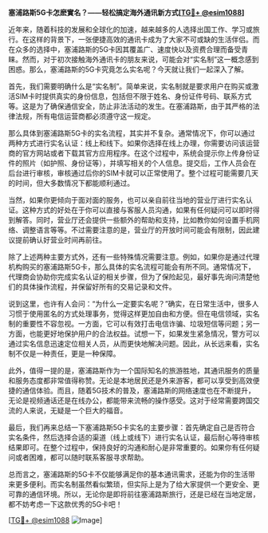 **塞浦路斯5G卡怎麽實名？——轻松搞定海外通讯新方式[[TG💪+ @esim1088](https://t.me/s/esim1088)]**

近年来，随着科技的发展和全球化的加速，越来越多的人选择出国工作、学习或旅行。在这样的背景下，一张便捷高效的通讯卡成为了大家不可或缺的生活伴侣。而在众多的选择中，塞浦路斯的5G卡因其覆盖广、速度快以及资费合理而备受青睐。然而，对于初次接触海外通讯卡的朋友来说，可能会对“实名制”这一概念感到困惑。那么，塞浦路斯的5G卡究竟怎么实名呢？今天就让我们一起深入了解。

首先，我们需要明确什么是“实名制”。简单来说，实名制就是要求用户在购买或激活SIM卡时提供真实的身份信息，包括但不限于姓名、身份证件号码、联系方式等。这是为了确保通信安全，防止非法活动的发生。在塞浦路斯，由于其严格的法律法规，所有电信运营商都必须遵守这一规定。

那么具体到塞浦路斯5G卡的实名流程，其实并不复杂。通常情况下，你可以通过两种方式进行实名认证：线上和线下。如果你选择在线上办理，你需要访问该运营商的官方网站或者下载其官方应用程序。在这个过程中，系统会提示你上传身份证件的照片（如护照、身份证等），并填写相关的个人信息。提交后，工作人员会在后台进行审核，审核通过后你的SIM卡就可以正常使用了。整个过程可能需要几天的时间，但大多数情况下都能顺利通过。

当然，如果你更倾向于面对面的服务，也可以亲自前往当地的营业厅进行实名认证。这种方式的好处在于你可以直接与客服人员沟通，如果有任何疑问可以即时得到解答。同时，营业厅还会提供一些额外的帮助和支持，比如教你如何设置手机网络、调整语言等等。不过需要注意的是，营业厅的开放时间可能会有限制，因此建议提前确认好营业时间再前往。

除了上述两种主要方式外，还有一些特殊情况需要注意。例如，如果你是通过代理机构购买的塞浦路斯5G卡，那么具体的实名流程可能会有所不同。通常情况下，代理商会协助你完成实名认证的相关步骤，但为了保险起见，最好事先询问清楚他们的具体操作流程，并保留好所有的交易记录和文件。

说到这里，也许有人会问：“为什么一定要实名呢？”确实，在日常生活中，很多人习惯于使用匿名的方式处理事务，觉得这样更加自由和方便。但在电信领域，实名制的重要性不容忽视。一方面，它可以有效打击电信诈骗、垃圾短信等问题；另一方面，也能更好地保护用户的合法权益。试想一下，如果发生紧急情况，警方可以通过实名信息迅速定位相关人员，从而更快地解决问题。因此，从长远来看，实名制不仅是一种责任，更是一种保障。

此外，值得一提的是，塞浦路斯作为一个国际知名的旅游胜地，其通讯服务的质量和服务态度都非常值得称赞。无论是本地居民还是外来游客，都可以享受到高效便捷的通信体验。而且，随着5G技术的普及，塞浦路斯的网络速度也在不断提升，无论是视频通话还是在线办公，都能带来流畅的操作感受。这对于经常需要跨国交流的人来说，无疑是一个巨大的福音。

最后，我们再来总结一下塞浦路斯5G卡实名的主要步骤：首先确定自己是否符合实名条件，然后选择合适的渠道（线上或线下）进行实名认证，最后耐心等待审核结果即可。在整个过程中，保持良好的沟通和耐心是非常重要的。如果你有任何疑问或者困难，都可以随时联系客服寻求帮助。

总而言之，塞浦路斯的5G卡不仅能够满足你的基本通讯需求，还能为你的生活带来更多便利。而实名制虽然看似繁琐，但实际上是为了给大家提供一个更安全、更可靠的通信环境。所以，无论你是即将前往塞浦路斯旅行，还是已经在当地定居，都不妨考虑一下这款优秀的5G卡吧！

[[TG💪+ @esim1088](https://t.me/s/esim1088) ![Image](https://i.postimg.cc/4NQfJmqS/Snipaste-2025-05-13-00-14-12.png)]